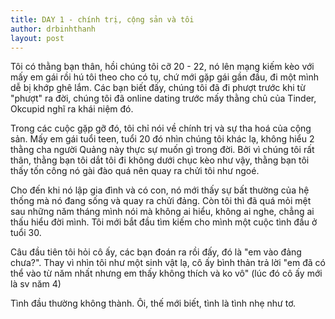 ```yaml
---
title: DAY 1 - chính trị, cộng sản và tôi
author: drbinhthanh
layout: post
---
```


Tôi có thằng bạn thân, hồi chúng tôi cỡ 20 - 22, nó lên mạng kiếm kèo với mấy em gái rồi hú tôi theo cho có tụ, chứ mới gặp gái gần đầu, đi một mình dễ bị khớp ghê lắm. Các bạn biết đấy, chúng tôi đã đi phượt trước khi từ "phượt" ra đời, chúng tôi đã online dating trước mấy thằng chủ của Tinder, Okcupid nghĩ ra khái niệm đó.

Trong các cuộc gặp gỡ đó, tôi chỉ nói về chính trị và sự tha hoá của cộng sản. Mấy em gái tuổi teen, tuổi 20 đó nhìn chúng tôi khác lạ, không hiểu 2 thằng cha người Quảng này thực sự muốn gì trong đời. Bởi vì chúng tôi rất thân, thằng bạn tôi dắt tôi đi không dưới chục kèo như vậy, thằng bạn tôi thấy tốn công nó gài đào quá nên quay ra chửi tôi như ngoé.

Cho đến khi nó lập gia đình và có con, nó mới thấy sự bất thường của hệ thống mà nó đang sống và quay ra chửi đảng. Còn tôi thì đã quá mỏi mệt sau những năm tháng mình nói mà không ai hiểu, không ai nghe, chẳng ai thấu hiểu đời mình. Tôi mới bắt đầu tìm kiếm cho mình một cuộc tình đầu ở tuổi 30.

Câu đầu tiên tôi hỏi cô ấy, các bạn đoán ra rồi đấy, đó là "em vào đảng chưa?". Thay vì nhìn tôi như một sinh vật lạ, cô ấy bình thản trả lời "em đã có thể vào từ năm nhất nhưng em thấy không thích và ko vô" (lúc đó cô ấy mới là sv năm 4)

Tình đầu thường không thành. Ôi, thế mới biết, tình là tình nhẹ như tơ.
